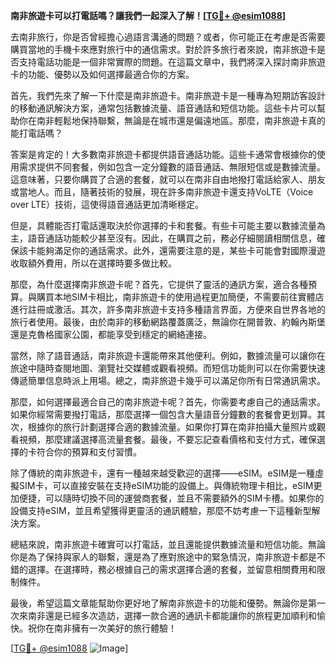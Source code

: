 **南非旅遊卡可以打電話嗎？讓我們一起深入了解！[[TG💪+ @esim1088](https://t.me/s/esim1088)]**

去南非旅行，你是否曾經擔心過語言溝通的問題？或者，你可能正在考慮是否需要購買當地的手機卡來應對旅行中的通信需求。對於許多旅行者來說，南非旅遊卡是否支持電話功能是一個非常實際的問題。在這篇文章中，我們將深入探討南非旅遊卡的功能、優勢以及如何選擇最適合你的方案。

首先，我們先來了解一下什麼是南非旅遊卡。南非旅遊卡是一種專為短期訪客設計的移動通訊解決方案，通常包括數據流量、語音通話和短信功能。這些卡片可以幫助你在南非輕鬆地保持聯繫，無論是在城市還是偏遠地區。那麼，南非旅遊卡真的能打電話嗎？

答案是肯定的！大多數南非旅遊卡都提供語音通話功能。這些卡通常會根據你的使用需求提供不同套餐，例如包含一定分鐘數的語音通話、無限短信或是數據流量。這意味著，只要你購買了合適的套餐，就可以在南非自由地撥打電話給家人、朋友或當地人。而且，隨著技術的發展，現在許多南非旅遊卡還支持VoLTE（Voice over LTE）技術，這使得語音通話更加清晰穩定。

但是，具體能否打電話還取決於你選擇的卡和套餐。有些卡可能主要以數據流量為主，語音通話功能較少甚至沒有。因此，在購買之前，務必仔細閱讀相關信息，確保該卡能夠滿足你的通話需求。此外，還需要注意的是，某些卡可能會對國際漫遊收取額外費用，所以在選擇時要多做比較。

那麼，為什麼選擇南非旅遊卡呢？首先，它提供了靈活的通訊方案，適合各種預算。與購買本地SIM卡相比，南非旅遊卡的使用過程更加簡便，不需要前往實體店進行註冊或激活。其次，許多南非旅遊卡支持多種語言界面，方便來自世界各地的旅行者使用。最後，由於南非的移動網路覆蓋廣泛，無論你在開普敦、約翰內斯堡還是克魯格國家公園，都能享受到穩定的網絡連接。

當然，除了語音通話，南非旅遊卡還能帶來其他便利。例如，數據流量可以讓你在旅途中隨時查閱地圖、瀏覽社交媒體或觀看視頻。而短信功能則可以在你需要快速傳遞簡單信息時派上用場。總之，南非旅遊卡幾乎可以滿足你所有日常通訊需求。

那麼，如何選擇最適合自己的南非旅遊卡呢？首先，你需要考慮自己的通話需求。如果你經常需要撥打電話，那麼選擇一個包含大量語音分鐘數的套餐會更划算。其次，根據你的旅行計劃選擇合適的數據流量。如果你打算在南非拍攝大量照片或觀看視頻，那麼建議選擇高流量套餐。最後，不要忘記查看價格和支付方式，確保選擇的卡符合你的預算和支付習慣。

除了傳統的南非旅遊卡，還有一種越來越受歡迎的選擇——eSIM。eSIM是一種虛擬SIM卡，可以直接安裝在支持eSIM功能的設備上。與傳統物理卡相比，eSIM更加便捷，可以隨時切換不同的運營商套餐，並且不需要額外的SIM卡槽。如果你的設備支持eSIM，並且希望獲得更靈活的通訊體驗，那麼不妨考慮一下這種新型解決方案。

總結來說，南非旅遊卡確實可以打電話，並且還能提供數據流量和短信功能。無論你是為了保持與家人的聯繫，還是為了應對旅途中的緊急情況，南非旅遊卡都是不錯的選擇。在選擇時，務必根據自己的需求選擇合適的套餐，並留意相關費用和限制條件。

最後，希望這篇文章能幫助你更好地了解南非旅遊卡的功能和優勢。無論你是第一次來南非還是已經多次造訪，選擇一款合適的通訊卡都能讓你的旅程更加順利和愉快。祝你在南非擁有一次美好的旅行體驗！

[[TG💪+ @esim1088](https://t.me/s/esim1088) ![Image](https://i.postimg.cc/4NQfJmqS/Snipaste-2025-05-13-00-14-12.png)]